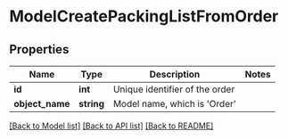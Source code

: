 # ModelCreatePackingListFromOrder

## Properties
Name | Type | Description | Notes
------------ | ------------- | ------------- | -------------
**id** | **int** | Unique identifier of the order | 
**object_name** | **string** | Model name, which is &#x27;Order&#x27; | 

[[Back to Model list]](../../README.md#documentation-for-models) [[Back to API list]](../../README.md#documentation-for-api-endpoints) [[Back to README]](../../README.md)

